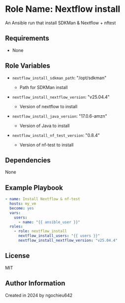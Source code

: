 Role Name: Nextflow install
=========

An Ansible run that install SDKMan & Nextflow + nftest

Requirements
------------

- None

Role Variables
--------------
- `nextflow_install_sdkman_path`: "/opt/sdkman"
  - Path for SDKMan install

- `nextflow_install_nextflow_version`: "v25.04.4"
  - Version of nextflow to install

- `nextflow_install_java_version`: "17.0.6-amzn"
  - Version of Java to install

- `nextflow_install_nf_test_version`: "0.8.4"
  - Version of nf-test to install

Dependencies
------------

None

Example Playbook
----------------

```yaml
- name: Install Nextflow & nf-test
  hosts: my_vm
  become: yes
  vars:
    users:
      - name: "{{ ansible_user }}"
  roles:
    - role: nextflow_install
      nextflow_install_users: "{{ users }}"
      nextflow_install_nextflow_version: "v25.04.4"
```

License
-------

MIT

Author Information
------------------

Created in 2024 by ngochieu642
